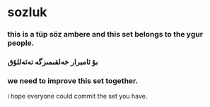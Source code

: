 # sozluk
### this is a tüp söz ambere and this set belongs to the ygur people.
### بۇ ئامبرار خەلقىمىزگە تەئەللۇق
### we need to improve this set together.


i hope everyone could commit the set you have.
